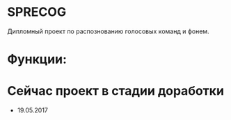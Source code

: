 # SPRECOG
Дипломный проект по распознованию голосовых команд и фонем.
 # Функции:



# Сейчас проект в стадии доработки
  * 19.05.2017

